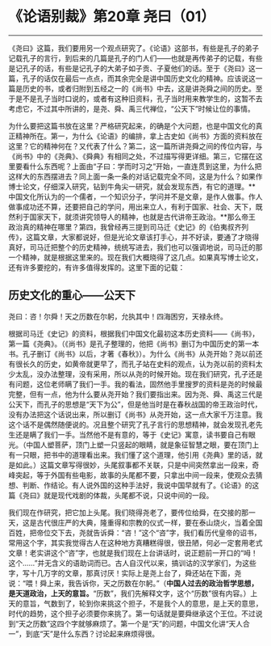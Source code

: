 # 《论语别裁》第20章 尧曰（01）

------

《尧曰》这篇，我们要用另一个观点研究了。《论语》这部书，有些是孔子的弟子记载孔子的言行，到后来的几篇是孔子的门人们——也就是再传弟子的记载，有些是记孔子的话，有些是记孔子的大弟子如子贡、子夏他们的话。至于《尧曰》这一篇，孔子的话仅在最后一点点，而其余完全是讲中国历史文化的精神。应该说这一篇是历史的书，或者归附到五经之一的《尚书》中去，这是讲尧舜之间的历史。至于是不是孔子当时口说的，或者有这种旧资料，孔子当时用来教学生的，这暂不去考虑它，不过其中所讲的，是尧、舜、禹三代禅位，“公天下”时候让位的事情。

为什么要把这篇书放在这里？严格研究起来，的确是个大问题，也是中国文化的真正精神所在。第一，为什么《论语》的编排，拿上古史如《尚书》方面的资料放在这里？它的精神何在？又代表了什么？第二，这一篇所讲尧舜之间的传位内容，与《尚书》中的《尧典》、《舜典》有相同之处，不过描写得更详细。第三，它摆在这里要看什么东西呢？上面由“子曰：学而时习之”开始，一直连贯到这里，为什么把这样大的东西摆进去？同上面一条一条的对话记载完全不同，这是为什么？如果作博士论文，仔细深入研究，钻到牛角尖一研究，就会发现东西，有它的道理。**中国文化所认为的一个儒者，一个知识分子，学问并不是文章，是作人做事。作人做事成功还不算，还要把自己的学问，用出来立人，有利于国家、社会、天下，既然利于国家天下，就须讲究领导人的精神，也就是古代讲帝王政治。**那么帝王政治真的精神在哪里？第四，我曾经再三提到司马迁《史记》的《伯夷叔齐列传》，这篇文章，大家都说好，但是光论文章该打手心，并不好读，要通了才晓得真好，司马迁把整个的历史精神，统统写进去，我们也可以强调地说，司马迁的那一个精神，就是根据这里来的。现在我们大概晓得了这几点。如果真写博士论文，还有许多要挖的，有许多值得发挥的。这里下面的记载：

## 历史文化的重心——公天下

尧曰：咨！尔舜！天之历数在尔躬，允执其中！四海困穷，天禄永终。

根据司马迁《史记》的资料，根据我们中国文化最初这本历史资料——《尚书》，第一篇《尧典》。（《尚书》是孔子整理的，他把《尚书》删订为中国历史的第一本书。孔子删订《尚书》以后，才著《春秋》）。为什么《尚书》从尧开始？尧以前还有很长久的历史，如黄帝就更早了，而孔子站在史料的观点，认为尧以前的资料太少太乱，没办法整理，没有采用，所以从尧的时候开始。现在我们研究，孔子还是有问题，这位老师瞒了我们一手。我的看法，固然他手里搜罗的资料是尧的时候最完整，但有一点，他为什么要从尧开始？我们要指出来。因为尧、舜、禹这三代是公天下，而孔子的思想是“天下为公”，但是他当时是在春秋战国的帝王政治时代，没有办法把这个话说出来，所以删订《尚书》从尧开始，这一点大家千万注意。我这个话不是偶然随便说的。况且整个研究了孔子言行的思想精神，就会发现孔老先生还是瞒了我们一手。当然他不是有意的，等于《史记》寓意，读书要自己有眼光。（中国人塑菩萨，顶门上塑一只竖起的眼睛，就是象征智慧之眼，要在顶门上有一只眼，把书中的道理看出来。我们懂了这个道理，他引用《尧典》里的话，就是如此。）这篇文章写得很妙，头尾叙事都不关联，只是中间突然拿出一段来，奇峰突起，等于外国有些电影，故事的头尾都不要，只拿出中间一段来，使观众去猜想、判断、作结论。有人说外国的这种手法好，我说中国早就有了。《论语》的这篇《尧曰》就是现代戏剧的体裁，头尾都不说，只说中间的一段。

我们现在作研究，把它加上头尾。我们晓得尧老了，要传位给舜，在交接的那一天，这是古代很庄严的大典，隆重得和宗教的仪式一样，要在泰山烧火，当着全国百姓，把帝位交下去，尧就告诉舜：“咨！”这个“咨”字，我们看历代皇帝的诏书，常用这个字，其实我觉得古人在这种地方真糟糕得很，很丑陋，何必一定套用老式文章！老实讲这个“咨”字，也就是我们现在上台讲话时，说正题前一开口的“呣！这个……”并无含义的语助词而已。古人自汉代以来，搞训诂的汉学家们，为这些字，写十几万字的文章，那真讨厌！实际上是尧上台了，舜还站在下面，尧说：“喂！舜上来，我告诉你，天之历数在尔躬。”（**中国人过去的政治哲学思想，是天道政治，上天的意旨。**“历数”，我们先解释文字，这个“历数”很有内容。）上天的意旨，气数到了，轮到你来挑这个担子，不是我个人的意思，是上天的意思，时代的趋势，这个担子必须要你来挑了。第一句话就是要舜继承这个王位。不过说到“天之历数”这四个字就够麻烦了。第一个是“天”的问题，中国文化讲“天人合一”，到底“天”是什么东西？讨论起来麻烦得很。


